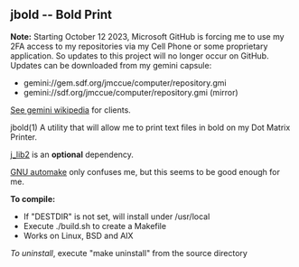 ## jbold -- Bold Print

**Note:** Starting October 12 2023, Microsoft GitHub is forcing
me to use my 2FA access to my repositories via my Cell Phone
or some proprietary application.  So updates to this project
will no longer occur on GitHub.  Updates can be downloaded
from my gemini capsule:

* gemini://gem.sdf.org/jmccue/computer/repository.gmi
* gemini://sdf.org/jmccue/computer/repository.gmi (mirror)

[See gemini wikipedia](https://en.wikipedia.org/wiki/Gemini_(protocol)#Software) for clients.

jbold(1) A utility that will allow me to
print text files in bold on my Dot Matrix Printer.

[j\_lib2](https://github.com/jmcunx/j_lib2) is an **optional** dependency.

[GNU automake](https://en.wikipedia.org/wiki/Automake)
only confuses me, but this seems to be good enough for me.

**To compile:**
* If "DESTDIR" is not set, will install under /usr/local
* Execute ./build.sh to create a Makefile
* Works on Linux, BSD and AIX

_To uninstall_, execute
"make uninstall"
from the source directory
